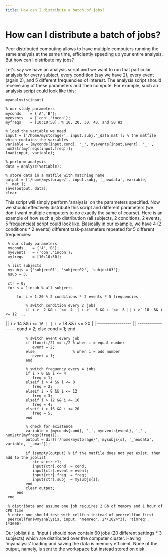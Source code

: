 ```yaml
---
title: How can I distribute a batch of jobs?
---
```


# How can I distribute a batch of jobs?

Peer distributed computing allows to have multiple computers running the same analysis at the same time, efficiently speeding up your entire analysis. But how can I distribute my jobs?

Let's say we have an analysis script and we want to run that particular analysis for every subject, every condition (say we have 2), every event (again 2), and 5 different frequencies of interest. The analysis script should receive any of these parameters and then compute. For example, such an analysis script could look like this:

    myanalysis(input)

    % our study parameters
    myconds    = {'A','B'};
    myevents   = {'con','incon'};
    myfreqs    = [10:10:50]; % 10, 20, 30, 40, and 50 Hz

    % load the variable we need
    input = ['/home/mystorage/', input.subj,'_data.mat']; % the matfile which contains the variables
    variable = [myconds{input.cond}, '_', myevents{input.event}, '_' , num2str(myfreqs(input.freq))];
    load(input, variable);

    % perform analysis
    data = analyze(variable);

    % store data in a matfile with matching name
    output = ['/home/mystorage/', input.subj, '_newdata', variable, '_.mat'];
    save(output, data);
    clear

This script will simply perform 'analysis' on the parameters specified. Now we should effectively distribute this script and different parameters (we don't want multiple computers to do exactly the same of course). Here is an example of how such a job distribution (all subjects, 2 conditions, 2 events, 5 frequencies) script could look like. Basically in our example, we have 4 (2 conditions \* 2 events) different task-parameters repeated for 5 different frequencies:

     % our study parameters
     myconds    = {'A','B'};
     myevents   = {'con','incon'};
     myfreqs    = [10:10:50];

     % list subjects
     mysubjs = {'subject01', 'subject02', 'subject03'};
     nsub = 3;

     ctr = 0;
     for s = 1:nsub % all subjects

         for i = 1:20 % 2 conditions * 2 events * 5 frequencies

             % switch condition every 2 jobs
             if i >  2 && i `<=  4 || i >`  6 && i `<=  8 || i >` 10  && i <= 12 ...

| | i > 14 && i `<= 16 | | i >` 18 && i <= 20
| | ----------------- | | -----------------
cond = 2;
else
cond = 1;
end

             % switch event every job
             if floor(i/2) == i/2 % when i = equal number
                event = 2;
             else                 % when i = odd number
                event = 1;
             end

             % switch frequency every 4 jobs
             if i > 0 && i <= 4
                freq = 1;
             elseif i > 4 && i <= 8
                freq = 2;
             elseif i > 8 && i <= 12
                freq = 3;
             elseif i > 12 && i <= 16
                freq = 4;
             elseif i > 16 && i <= 20
                freq = 5;
             end

             % check for existence
             variable = [myconds{cond}, '_', myevents{event}, '_' , num2str(myfreqs(freq))];
             output = dir(['/home/mystorage/', mysubjs{s}, '_newdata', variable, '_.mat']);

             if isempty(output) % if the matfile does not yet exist, then add to the joblist
                ctr = ctr +1;
                input{ctr}.cond  = cond;
                input{ctr}.event = event;
                input{ctr}.freq  = freq;
                input{ctr}.subj  = mysubjs{s};
             end
             clear output;
         end
     end

     % distribute and assume one job requires 2 Gb of memory and 1 hour of CPU time
     % note: one should test with cellfun instead of peercellfun first
     peercellfun(@myanalysis, input, 'memreq', 2*(1024^3), 'timreq', 1*3600)

Our joblist (i.e. 'input') should now contain 60 jobs (20 different settings \* 3 subjects) which are distributed over the computer cluster. Having 'myanalysis' loading and saving the data is memory efficient. None of the output, namely, is sent to the workspace but instead stored on disk.
